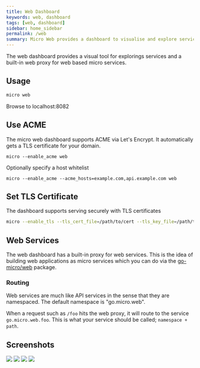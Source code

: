 ```yaml
---
title: Web Dashboard
keywords: web, dashboard
tags: [web, dashboard]
sidebar: home_sidebar
permalink: /web
summary: Micro Web provides a dashboard to visualise and explore services
---
```


The web dashboard provides a visual tool for explorings services and a built-in web proxy for 
web based micro services.

## Usage

```bash
micro web
```
Browse to localhost:8082

## Use ACME

The micro web dashboard supports ACME via Let's Encrypt. It automatically gets a TLS certificate for your domain.

```
micro --enable_acme web
```

Optionally specify a host whitelist

```
micro --enable_acme --acme_hosts=example.com,api.example.com web
```

## Set TLS Certificate

The dashboard supports serving securely with TLS certificates

```bash
micro --enable_tls --tls_cert_file=/path/to/cert --tls_key_file=/path/to/key web
```

## Web Services

The web dashboard has a built-in proxy for web services. This is the idea of building web applications 
as micro services which you can do via the [go-micro/web](https://pkg.go.dev/github.com/micro/go-micro/v2/web) package.

### Routing

Web services are much like API services in the sense that they are namespaced. The default namespace is "go.micro.web".

When a request such as `/foo` hits the web proxy, it will route to the service `go.micro.web.foo`. This is what 
your service should be called; `namespace + path`.

## Screenshots

<img src="images/web1.png">

<img src="images/web2.png">

<img src="images/web3.png">

<img src="images/web4.png">


